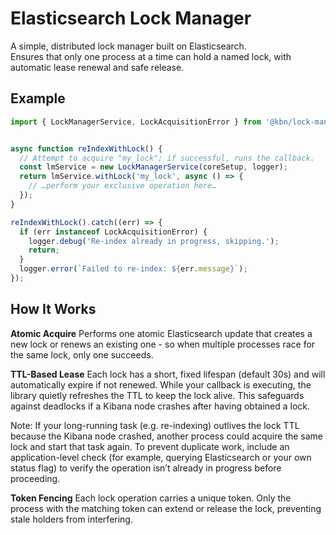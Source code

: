 # Elasticsearch Lock Manager

A simple, distributed lock manager built on Elasticsearch.  
Ensures that only one process at a time can hold a named lock, with automatic lease renewal and safe release.

## Example

```ts
import { LockManagerService, LockAcquisitionError } from '@kbn/lock-manager';


async function reIndexWithLock() {
  // Attempt to acquire "my_lock"; if successful, runs the callback.
  const lmService = new LockManagerService(coreSetup, logger);
  return lmService.withLock('my_lock', async () => {
    // …perform your exclusive operation here…
  });
}

reIndexWithLock().catch((err) => {
  if (err instanceof LockAcquisitionError) {
    logger.debug('Re-index already in progress, skipping.');
    return;
  }
  logger.error(`Failed to re-index: ${err.message}`);
});
```

## How It Works
**Atomic Acquire**
Performs one atomic Elasticsearch update that creates a new lock or renews an existing one - so when multiple processes race for the same lock, only one succeeds.

**TTL-Based Lease**
Each lock has a short, fixed lifespan (default 30s) and will automatically expire if not renewed. While your callback is executing, the library quietly refreshes the TTL to keep the lock alive. This safeguards against deadlocks if a Kibana node crashes after having obtained a lock.

Note: If your long-running task (e.g. re-indexing) outlives the lock TTL because the Kibana node crashed, another process could acquire the same lock and start that task again. To prevent duplicate work, include an application-level check (for example, querying Elasticsearch or your own status flag) to verify the operation isn’t already in progress before proceeding.

**Token Fencing**
Each lock operation carries a unique token. Only the process with the matching token can extend or release the lock, preventing stale holders from interfering.